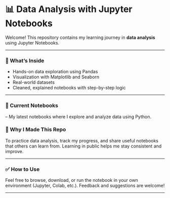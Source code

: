 # 📊 Data Analysis with Jupyter Notebooks

Welcome! This repository contains my learning journey in **data analysis** using Jupyter Notebooks.

---

### 🧠 What’s Inside

- Hands-on data exploration using Pandas
- Visualization with Matplotlib and Seaborn
- Real-world datasets
- Cleaned, explained notebooks with step-by-step logic

---

### 📌 Current Notebooks

– My latest notebooks where I explore and analyze data using Python.

### 🚀 Why I Made This Repo

To practice data analysis, track my progress, and share useful notebooks that others can learn from. Learning in public helps me stay consistent and improve.

---

### ✅ How to Use

Feel free to browse, download, or run the notebook in your own environment (Jupyter, Colab, etc.). Feedback and suggestions are welcome!

---
